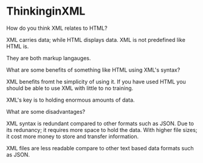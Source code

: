 # ThinkinginXML

How do you think XML relates to HTML? 

XML carries data; while HTML displays data. XML is not predefined
like HTML is. 

They are both markup langauges.


What are some benefits of something like HTML using XML's syntax? 

XML benefits fromt he simplicity of using it.  If you have used HTML
you should be able to use XML with little to no training. 

XML's key is to holding enormous amounts of data.

 
What are some disadvantages? 

XML syntax is redundant compared to other formats such as JSON.  Due to its redunancy; it requires more space to hold the data.  With higher file sizes;
it cost more money to store and transfer information.

XML files are less readable compare to other text based data formats such as JSON. 


